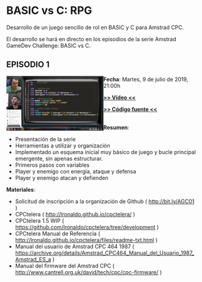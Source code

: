 # BASIC vs C: RPG

Desarrollo de un juego sencillo de rol en BASIC y C para Amstrad CPC. 

El desarrollo se hará en directo en los episodios de la serie Amstrad GameDev Challenge: BASIC vs C. 

## EPISODIO 1 

<a href="https://www.youtube.com/watch?v=TFEnGYmOOLI"><img align="left" src="https://github.com/AmstradGameDevChallenge/BASICvsC-RPG/blob/master/materials/scrshots/agc01_teamBASIC_thumb.png" alt="Amstrad GameDev Challenge: BASIC vs C. Episodio 1. #AGC01"/></a>

**Fecha**: Martes, 9 de julio de 2019, 21:00h

[**>> Vídeo <<**](https://www.youtube.com/watch?v=TFEnGYmOOLI)

[**>> Código fuente <<**](https://github.com/AmstradGameDevChallenge/BASICvsC-RPG/archive/agc01.zip)
<br/><br/>

__Resumen__:
- Presentación de la serie
- Herramientas a utilizar y organización
- Implementado un esquema inicial muy básico de juego y bucle principal emergente, sin apenas estructurar.
- Primeros pasos con variables
- Player y enemigo con energía, ataque y defensa
- Player y enemigo atacan y defienden

__Materiales__:
- Solicitud de inscripción a la organización de Github ( http://bit.ly/AGC01 )
- CPCtelera ( http://lronaldo.github.io/cpctelera/ )
- CPCtelera 1.5 WIP ( https://github.com/lronaldo/cpctelera/tree/development )
- CPCtelera Manual de Referencia ( http://lronaldo.github.io/cpctelera/files/readme-txt.html )
- Manual del usuario de Amstrad CPC 464 1987 ( https://archive.org/details/Amstrad_CPC464_Manual_del_Usuario_1987_Amstrad_ES_a )
- Manual del firmware del Amstrad CPC ( http://www.cantrell.org.uk/david/tech/cpc/cpc-firmware/ )

